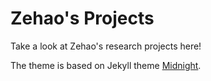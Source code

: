 # Zehao's Projects

Take a look at Zehao's research projects here!

The theme is based on Jekyll theme [Midnight](https://github.com/pages-themes/midnight).